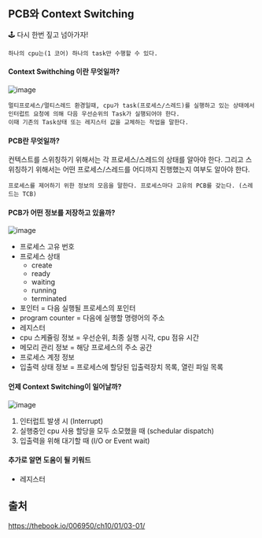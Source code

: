 ## PCB와 Context Switching

🕹 다시 한번 짚고 넘아가자!
```
하나의 cpu는(1 코어) 하나의 task만 수행할 수 있다.
```

#### Context Swithching 이란 무엇일까?
![image](https://user-images.githubusercontent.com/58067265/123517290-2319b000-d6db-11eb-9ff3-e2d53c315c8f.png)
```
멀티프로세스/멀티스레드 환경일때, cpu가 task(프로세스/스레드)를 실행하고 있는 상태에서 인터럽트 요청에 의해 다음 우선순위의 Task가 실행되어야 한다.
이때 기존의 Task상태 또는 레지스터 값을 교체하는 작업을 말한다.
```

#### PCB란 무엇일까?

컨텍스트를 스위칭하기 위해서는 각 프로세스/스레드의 상태를 알아야 한다.
그리고 스위칭하기 위해서는 어떤 프로세스/스레드를 어디까지 진행했는지 여부도 알아야 한다.

```
프로세스를 제어하기 위한 정보의 모음을 말한다. 프로세스마다 고유의 PCB를 갖는다. (스레드는 TCB)
```

#### PCB가 어떤 정보를 저장하고 있을까?

![image](https://user-images.githubusercontent.com/58067265/123518871-e2be3000-d6e2-11eb-98af-64c6c07c10dc.png)

* 프로세스 고유 번호
* 프로세스 상태
  * create 
  * ready
  * waiting
  * running
  * terminated
* 포인터 = 다음 실행될 프로세스의 포인터
* program counter = 다음에 실행할 명령어의 주소
* 레지스터
* cpu 스케쥴링 정보 = 우선순위, 최종 실행 시각, cpu 점유 시간
* 메모리 관리 정보 = 해당 프로세스의 주소 공간
* 프로세스 계정 정보
* 입출력 상태 정보 = 프로세스에 할당된 입출력장치 목록, 열린 파일 목록

#### 언제 Context Switching이 일어날까?
![image](https://user-images.githubusercontent.com/58067265/123519245-008c9480-d6e5-11eb-957f-ab820aee7c12.png)

1) 인터럽트 발생 시 (Interrupt)
2) 실행중인 cpu 사용 할당을 모두 소모했을 때 (schedular dispatch)
3) 입출력을 위해 대기할 때 (I/O or Event wait)


#### 추가로 알면 도움이 될 키워드
* 레지스터

## 출처
https://thebook.io/006950/ch10/01/03-01/








